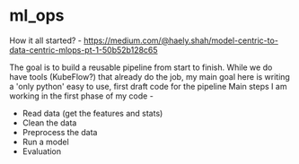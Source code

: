 # ml_ops
How it all started? - https://medium.com/@haely.shah/model-centric-to-data-centric-mlops-pt-1-50b52b128c65

The goal is to build a reusable pipeline from start to finish. While we do have tools (KubeFlow?) that already do the job, my main goal here is writing a 'only python' easy to use, first draft code for the pipeline
Main steps I am working in the first phase of my code - 
- Read data (get the features and stats)
- Clean the data
- Preprocess the data
- Run a model
- Evaluation 
